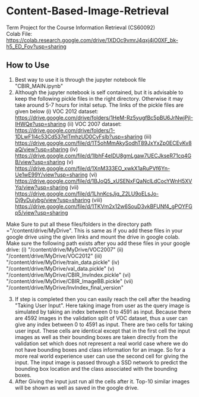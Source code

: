 # Content-Based-Image-Retrieval
Term Project for the Course Information Retrieval (CS60092)<br>
Colab File: https://colab.research.google.com/drive/1XDOc9vmrJ4qxj4jO0XF_bk-h5_ED_Fov?usp=sharing
## How to Use
1. Best way to use it is through the jupyter notebook file "CBIR_MAIN.ipynb"
2. Although the jupyter notebook is self contained, but it is advisable to keep the following pickle files in the right directory. Otherwise it may take around 5-7 hours
for inital setup. The links of the pickle files are given below
  (i) VOC 2012 dataset: https://drive.google.com/drive/folders/1HeM-Rz5yugfBc5pBU6JrNwjPjI-IHWQe?usp=sharing
  (ii) VOC 2007 dataset: https://drive.google.com/drive/folders/1-1DLwF1I4c53Cd537eITmhzUD0CvFslb?usp=sharing
  (iii) https://drive.google.com/file/d/1T5ohMmAkySodhT89JxYxZp0ECEvKv8aQ/view?usp=sharing
  (iv) https://drive.google.com/file/d/1lbhF4eIDU8gmLgaw7UECJkseR71cq4GB/view?usp=sharing
  (v) https://drive.google.com/file/d/1XnM333EO_xwkX1aRuPVf6Yn-Ue1wE99Y/view?usp=sharing
  (vi) https://drive.google.com/file/d/1BJoQ5_xUSENxFQaNclLdCocYWnH5XVYq/view?usp=sharing
  (vii) https://drive.google.com/file/d/1LhnKcsJjq_Z2LU9oELsJo-Dj9yDujybg/view?usp=sharing
  (viii) https://drive.google.com/file/d/1TKVm2x12w6SouD3vkBFUNf4_gPOYFGp5/view?usp=sharing

Make Sure to put all these files/folders in the directory path ="/content/drive/MyDrive". This is same as if you add these files in your google drive using the given links and mount the drive in google colab. 
Make sure the following path exists after you add these files in your google drive:
  (i) "/content/drive/MyDrive/VOC2007"
  (ii) "/content/drive/MyDrive/VOC2012"
  (iii) "/content/drive/MyDrive/train_data.pickle"
  (iv) "/content/drive/MyDrive/val_data.pickle"
  (v) "/content/drive/MyDrive/CBIR_InvIndex.pickle"
  (vi) "/content/drive/MyDrive/CBIR_ImageBB.pickle"
  (vii) "/content/drive/MyDrive/InvIndex_final_version"
  
3. If step is completed then you can easily reach the cell after the heading "Taking User Input". Here taking image from user as the query image is simulated by taking an index between 0 to 4591 as input. Because there are 4592 images in the validation split of VOC dataset, thus a user can give any index between 0 to 4591 as input.
There are two cells for taking user input. These cells are identical except that in the first cell the input images as well as their bounding boxes are taken directly from the validation set which does not represent a real world case where we do not have bounding boxes and class information for an image. So for a more real world experience user can use the second cell for giving the input. The input image is passed through a SSD network to predict the bounding box location and the class associated with the bounding boxes.
4. After Giving the input just run all the cells after it. Top-10 similar images will be shown as well as saved in the google drive.

